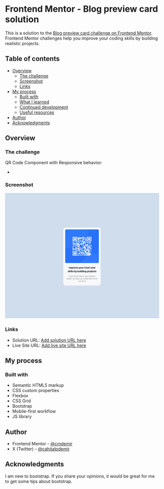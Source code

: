 # Frontend Mentor - Blog preview card solution

This is a solution to the [Blog preview card challenge on Frontend Mentor](https://www.frontendmentor.io/challenges/blog-preview-card-ckPaj01IcS). Frontend Mentor challenges help you improve your coding skills by building realistic projects. 

## Table of contents

- [Overview](#overview)
  - [The challenge](#the-challenge)
  - [Screenshot](#screenshot)
  - [Links](#links)
- [My process](#my-process)
  - [Built with](#built-with)
  - [What I learned](#what-i-learned)
  - [Continued development](#continued-development)
  - [Useful resources](#useful-resources)
- [Author](#author)
- [Acknowledgments](#acknowledgments)



## Overview

### The challenge

QR Code Component with Responsive behavior:

- 
### Screenshot



<img src="./images/screenshot.png">



### Links

- Solution URL: [Add solution URL here](https://github.com/cmdemir/1-qr-code-component.git)
- Live Site URL: [Add live site URL here](https://1-qr-code-component.vercel.app/)

## My process

### Built with

- Semantic HTML5 markup
- CSS custom properties
- Flexbox
- CSS Grid
- Bootstrap
- Mobile-first workflow
- JS library


## Author

- Frontend Mentor - [@cmdemir](https://www.frontendmentor.io/profile/cmdemir)
- X (Twitter) - [@cahitalpdemir](https://www.x.com/cahitalpdemir)


## Acknowledgments

I am new to bootstrap. If you share your opinions, it would be great for me to get some tips about bootstrap. 


